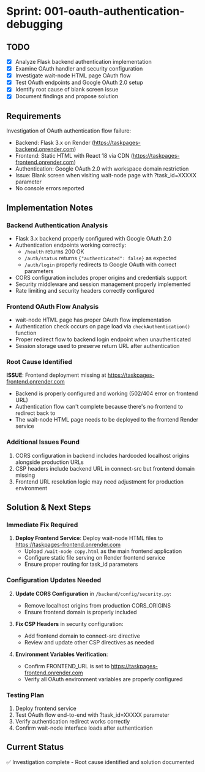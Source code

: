 # Sprint: 001-oauth-authentication-debugging

## TODO
- [x] Analyze Flask backend authentication implementation
- [x] Examine OAuth handler and security configuration
- [x] Investigate wait-node HTML page OAuth flow
- [x] Test OAuth endpoints and Google OAuth 2.0 setup
- [x] Identify root cause of blank screen issue
- [x] Document findings and propose solution

## Requirements
Investigation of OAuth authentication flow failure:
- Backend: Flask 3.x on Render (https://taskpages-backend.onrender.com)
- Frontend: Static HTML with React 18 via CDN (https://taskpages-frontend.onrender.com)
- Authentication: Google OAuth 2.0 with workspace domain restriction
- Issue: Blank screen when visiting wait-node page with ?task_id=XXXXX parameter
- No console errors reported

## Implementation Notes

### Backend Authentication Analysis
- Flask 3.x backend properly configured with Google OAuth 2.0
- Authentication endpoints working correctly:
  - `/health` returns 200 OK
  - `/auth/status` returns `{"authenticated": false}` as expected
  - `/auth/login` properly redirects to Google OAuth with correct parameters
- CORS configuration includes proper origins and credentials support
- Security middleware and session management properly implemented
- Rate limiting and security headers correctly configured

### Frontend OAuth Flow Analysis
- wait-node HTML page has proper OAuth flow implementation
- Authentication check occurs on page load via `checkAuthentication()` function
- Proper redirect flow to backend login endpoint when unauthenticated
- Session storage used to preserve return URL after authentication

### Root Cause Identified
**ISSUE**: Frontend deployment missing at https://taskpages-frontend.onrender.com
- Backend is properly configured and working (502/404 error on frontend URL)
- Authentication flow can't complete because there's no frontend to redirect back to
- The wait-node HTML page needs to be deployed to the frontend Render service

### Additional Issues Found
1. CORS configuration in backend includes hardcoded localhost origins alongside production URLs
2. CSP headers include backend URL in connect-src but frontend domain missing
3. Frontend URL resolution logic may need adjustment for production environment

## Solution & Next Steps

### Immediate Fix Required
1. **Deploy Frontend Service**: Deploy wait-node HTML files to https://taskpages-frontend.onrender.com
   - Upload `/wait-node copy.html` as the main frontend application
   - Configure static file serving on Render frontend service
   - Ensure proper routing for task_id parameters

### Configuration Updates Needed
2. **Update CORS Configuration** in `/backend/config/security.py`:
   - Remove localhost origins from production CORS_ORIGINS
   - Ensure frontend domain is properly included

3. **Fix CSP Headers** in security configuration:
   - Add frontend domain to connect-src directive
   - Review and update other CSP directives as needed

4. **Environment Variables Verification**:
   - Confirm FRONTEND_URL is set to https://taskpages-frontend.onrender.com
   - Verify all OAuth environment variables are properly configured

### Testing Plan
1. Deploy frontend service
2. Test OAuth flow end-to-end with ?task_id=XXXXX parameter
3. Verify authentication redirect works correctly
4. Confirm wait-node interface loads after authentication

## Current Status
✅ Investigation complete - Root cause identified and solution documented
